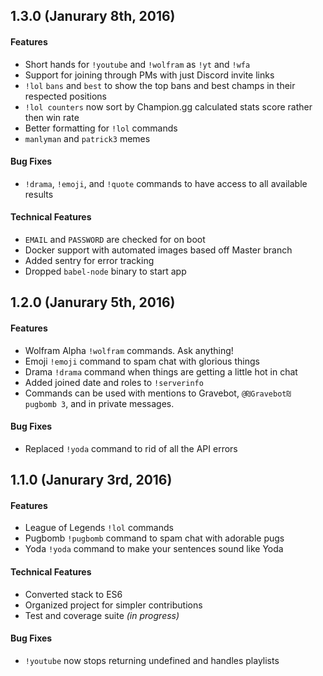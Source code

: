 ## 1.3.0 (Janurary 8th, 2016)

#### Features
- Short hands for `!youtube` and `!wolfram` as `!yt` and `!wfa`
- Support for joining through PMs with just Discord invite links
- `!lol` `bans` and `best` to show the top bans and best champs in their respected positions
- `!lol counters` now sort by Champion.gg calculated stats score rather then win rate
- Better formatting for `!lol` commands
- `manlyman` and `patrick3` memes

#### Bug Fixes
- `!drama`, `!emoji`, and `!quote` commands to have access to all available results

#### Technical Features
- `EMAIL` and `PASSWORD` are checked for on boot
- Docker support with automated images based off Master branch
- Added sentry for error tracking
- Dropped `babel-node` binary to start app


## 1.2.0 (Janurary 5th, 2016)

#### Features
- Wolfram Alpha `!wolfram` commands. Ask anything!
- Emoji `!emoji` command to spam chat with glorious things
- Drama `!drama` command when things are getting a little hot in chat
- Added joined date and roles to `!serverinfo`
- Commands can be used with mentions to Gravebot, `@₪Gravebot₪ pugbomb 3`, and in private messages.

#### Bug Fixes
- Replaced `!yoda` command to rid of all the API errors

## 1.1.0 (Janurary 3rd, 2016)

#### Features
- League of Legends `!lol` commands
- Pugbomb `!pugbomb` command to spam chat with adorable pugs
- Yoda `!yoda` command to make your sentences sound like Yoda

#### Technical Features
- Converted stack to ES6
- Organized project for simpler contributions
- Test and coverage suite *(in progress)*

#### Bug Fixes
- `!youtube` now stops returning undefined and handles playlists
